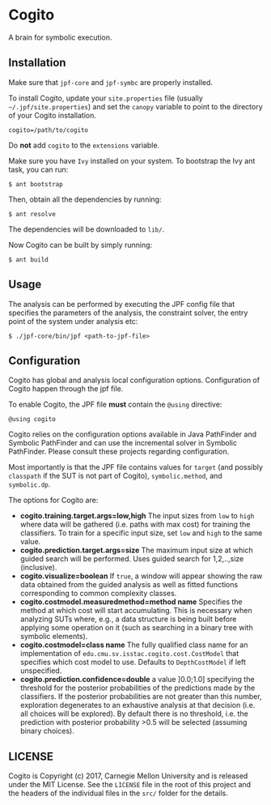 # Cogito
A brain for symbolic execution.


## Installation
Make sure that `jpf-core` and `jpf-symbc` are properly installed.

To install Cogito, update your `site.properties` file (usually `~/.jpf/site.properties`) and set the `canopy` variable to point to the directory of your Cogito installation. 
```
cogito=/path/to/cogito
```

Do **not** add `cogito` to the `extensions` variable.

Make sure you have `Ivy` installed on your system. To bootstrap the Ivy ant task, you can run:
```
$ ant bootstrap
```

Then, obtain all the dependencies by running:
```
$ ant resolve
```
The dependencies will be downloaded to `lib/`.

Now Cogito can be built by simply running:
```
$ ant build
```

## Usage

The analysis can be performed by executing the JPF config file that specifies the parameters of the analysis, the constraint solver, the entry point of the system under analysis etc:

```
$ ./jpf-core/bin/jpf <path-to-jpf-file>
```

## Configuration
Cogito has global and analysis local configuration options. Configuration of Cogito happen through the jpf file.

To enable Cogito, the JPF file **must** contain the `@using` directive:
```
@using cogito
```

Cogito relies on the configuration options available in Java PathFinder and Symbolic PathFinder and can use the incremental solver in Symbolic PathFinder. Please consult these projects regarding configuration.

Most importantly is that the JPF file contains values for `target` (and possibly `classpath` if the SUT is not part of Cogito), `symbolic.method`, and `symbolic.dp`.


The options for Cogito are:

* **cogito.training.target.args=low,high** The input sizes from `low` to `high` where data will be gathered (i.e. paths with max cost) for training the classifiers. To train for a specific input size, set `low` and `high` to the same value.
* **cogito.prediction.target.args=size** The maximum input size at which guided search will be performed. Uses guided search for 1,2,..,size (inclusive).
* **cogito.visualize=boolean** If `true`, a window will appear showing the raw data obtained from the guided analysis as well as fitted functions corresponding to common complexity classes.
* **cogito.costmodel.measuredmethod=method name** Specifies the method at which cost will start accumulating. This is necessary when analyzing SUTs where, e.g., a data structure is being built before applying some operation on it (such as searching in a binary tree with symbolic elements).
* **cogito.costmodel=class name** The fully qualified class name for an implementation of `edu.cmu.sv.isstac.cogito.cost.CostModel` that specifies which cost model to use. Defaults to `DepthCostModel` if left unspecified.
* **cogito.prediction.confidence=double** a value ]0.0;1.0] specifying the threshold for the posterior probabilities of the predictions made by the classifiers. If the posterior probabilities are not greater than this number, exploration degenerates to an exhaustive analysis at that decision (i.e. all choices will be explored). By default there is no threshold, i.e. the prediction with posterior probability >0.5 will be selected (assuming binary choices).



## LICENSE

Cogito is Copyright (c) 2017, Carnegie Mellon University and is released under the MIT License. See the `LICENSE` file in the root of this project and the headers of the individual files in the `src/` folder for the details.


